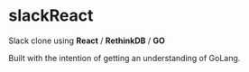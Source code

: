 # slackReact

Slack clone using **React** / **RethinkDB** / **GO**

Built with the intention of getting an understanding of GoLang.
